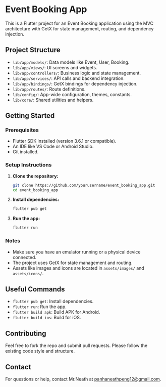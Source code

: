 # Event Booking App

This is a Flutter project for an Event Booking application using the MVC architecture with GetX for state management, routing, and dependency injection.

## Project Structure

- `lib/app/models/`: Data models like Event, User, Booking.
- `lib/app/views/`: UI screens and widgets.
- `lib/app/controllers/`: Business logic and state management.
- `lib/app/services/`: API calls and backend integration.
- `lib/app/bindings/`: GetX bindings for dependency injection.
- `lib/app/routes/`: Route definitions.
- `lib/config/`: App-wide configuration, themes, constants.
- `lib/core/`: Shared utilities and helpers.

## Getting Started

### Prerequisites

- Flutter SDK installed (version 3.6.1 or compatible).
- An IDE like VS Code or Android Studio.
- Git installed.

### Setup Instructions

1. **Clone the repository:**
   ```bash
   git clone https://github.com/yourusername/event_booking_app.git
   cd event_booking_app
   ```

2. **Install dependencies:**
   ```bash
   flutter pub get
   ```

3. **Run the app:**
   ```bash
   flutter run
   ```

### Notes

- Make sure you have an emulator running or a physical device connected.
- The project uses GetX for state management and routing.
- Assets like images and icons are located in `assets/images/` and `assets/icons/`.

## Useful Commands

- `flutter pub get`: Install dependencies.
- `flutter run`: Run the app.
- `flutter build apk`: Build APK for Android.
- `flutter build ios`: Build for iOS.

## Contributing

Feel free to fork the repo and submit pull requests. Please follow the existing code style and structure.

## Contact

For questions or help, contact Mr.Neath at panhaneathpeng12@gmail.com.

